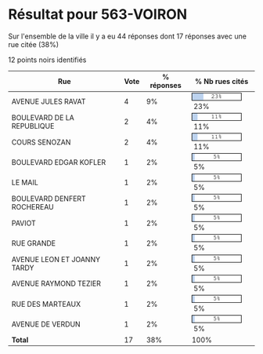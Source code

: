 # Résultat pour 563-VOIRON

Sur l'ensemble de la ville il y a eu 44 réponses dont 17 réponses avec une rue citée (38%)

12 points noirs identifiés

| Rue | Vote | % réponses | % Nb rues cités|
|-----|------|------------|----------------|
| AVENUE JULES RAVAT | 4 | 9% | <img src="../../img/bar_23.gif" />&nbsp;23%|
| BOULEVARD DE LA REPUBLIQUE | 2 | 4% | <img src="../../img/bar_11.gif" />&nbsp;11%|
| COURS SENOZAN | 2 | 4% | <img src="../../img/bar_11.gif" />&nbsp;11%|
| BOULEVARD EDGAR KOFLER | 1 | 2% | <img src="../../img/bar_5.gif" />&nbsp;5%|
| LE MAIL | 1 | 2% | <img src="../../img/bar_5.gif" />&nbsp;5%|
| BOULEVARD DENFERT ROCHEREAU | 1 | 2% | <img src="../../img/bar_5.gif" />&nbsp;5%|
| PAVIOT | 1 | 2% | <img src="../../img/bar_5.gif" />&nbsp;5%|
| RUE GRANDE | 1 | 2% | <img src="../../img/bar_5.gif" />&nbsp;5%|
| AVENUE LEON ET JOANNY TARDY | 1 | 2% | <img src="../../img/bar_5.gif" />&nbsp;5%|
| AVENUE RAYMOND TEZIER | 1 | 2% | <img src="../../img/bar_5.gif" />&nbsp;5%|
| RUE DES MARTEAUX | 1 | 2% | <img src="../../img/bar_5.gif" />&nbsp;5%|
| AVENUE DE VERDUN | 1 | 2% | <img src="../../img/bar_5.gif" />&nbsp;5%|
| **Total** | 17 | 38% | 100%|
